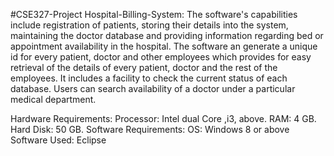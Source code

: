 #CSE327-Project
Hospital-Billing-System:
The software's capabilities include registration of patients, storing their details into the system, maintaining the doctor database and providing information regarding bed or appointment availability in the hospital. The software an generate a unique id for every patient, doctor and other employees which provides for easy retrieval of the details of every patient, doctor and the rest of the employees. It includes a facility to check the current status of each database. Users can search availability of a doctor under a particular medical department.

Hardware Requirements:
Processor: Intel dual Core ,i3, above.
RAM: 4 GB.
Hard Disk: 50 GB.
Software Requirements:
OS: Windows 8 or above
Software Used: Eclipse
